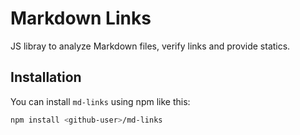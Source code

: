 # Markdown Links

JS libray to analyze Markdown files, verify links and provide statics.

## Installation

You can install `md-links` using npm like this:

```sh
npm install <github-user>/md-links
```